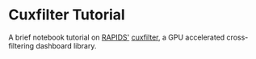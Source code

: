 # Cuxfilter Tutorial
A brief notebook tutorial on [RAPIDS'](https://rapids.ai/) [cuxfilter](https://docs.rapids.ai/api/cuxfilter/stable/), a GPU accelerated cross-filtering dashboard library. 
